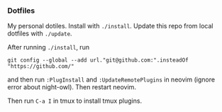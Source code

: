 ### Dotfiles

My personal dotiles. Install with `./install`. Update this repo from local dotfiles with `./update`.

After running `./install`, run
```
git config --global --add url."git@github.com:".insteadOf "https://github.com/"
```
and then run `:PlugInstall` and `:UpdateRemotePlugins` in neovim (ignore error about night-owl). Then restart neovim.

Then run `C-a I` in tmux to install tmux plugins.

